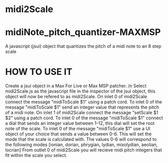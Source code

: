 # midi2Scale
# midiNote_pitch_quantizer-MAXMSP
A javascript (jsui) object that quantizes the pitch of a midi note to an 8 step scale

# HOW TO USE IT
Create a jsui object in a Max For Live or Max MSP patcher. /n
Select midi2Scale.js as the javascript file in the inspector of the jsui object, this object will now be refered to as midi2Scale.
On inlet 0 of midi2Scale connect the message "midiToScale $1" using a patch cord.
To inlet 0 of the message "midiToScale $1" send an integer value that represents the pitch of a midi note.
On inlet 1 of midi2Scale connect the message "setScale $1 $2" using a patch cord.
To inlet 0 of the message "midiToScale $1" connect a dial that sends an integer value between 1-12, this dial will set the root note of the scale.
To inlet 0 of the message "midiToScale $1" use a UI object of your choice that sends a value between 0-6. This will set the mode that the scale is calculated with.
    The values 0-6 will correspond to the following modes [ionian, dorian, phrygian, lydian, mixolydian, aeolian, locrian]
From outlet 0 of midi2Scale you will recieve midi pitch integers that fit within the scale you select.

